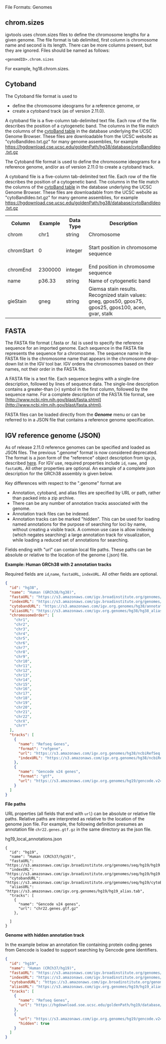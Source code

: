 
<!---
The page title should not go in the menu
-->
<p class="page-title">File Formats: Genomes</p>

## chrom.sizes

igvtools uses chrom.sizes files to define the chromosome lengths for a given genome.    The file format is tab delimited, first column is chromosome name and second is its length.  There can be more columns present, but they are ignored.  Files should be named as follows:

```<genomdID>.chrom.sizes```

For example,  hg18.chrom.sizes.

## Cytoband

The Cytoband file format is used to 

* define the chromosome ideograms for a reference genome, or 
* create a cytoband track (as of version 2.11.0).

A cytoband file is a five-column tab-delimited text file. Each row of the file describes the position of a cytogenetic band. The columns in the file match the columns of the [cytoBand table](http://genome.ucsc.edu/cgi-bin/hgTables?db=hg38&hgta_group=map&hgta_track=cytoBand&hgta_table=cytoBand&hgta_doSchema=describe+table+schema) in the database underlying the UCSC Genome Browser.  These files are downloadable from the UCSC website as "cytoBandIdeo.txt.gz" for many genome assemblies, for example https://hgdownload.cse.ucsc.edu/goldenPath/hg38/database/cytoBandIdeo.txt.gz

The Cytoband file format is used to define the chromosome ideograms for a reference genome, and/or as of version 2.11.0 to create a cytoband track.

A cytoband file is a five-column tab-delimited text file. Each row of the file describes the position of a cytogenetic band. The columns in the file match the columns of the [cytoBand table](http://genome.ucsc.edu/cgi-bin/hgTables?db=hg38&hgta_group=map&hgta_track=cytoBand&hgta_table=cytoBand&hgta_doSchema=describe+table+schema) in the database underlying the UCSC Genome Browser.  These files are downloadable from the UCSC website as "cytoBandIdeo.txt.gz" for many genome assemblies, for example https://hgdownload.cse.ucsc.edu/goldenPath/hg38/database/cytoBandIdeo.txt.gz

<table class="general" width="100%">
	<tbody>
		<tr>
			<th>
				Column</th>
			<th>
				Example</th>
			<th>
				Data Type</th>
			<th>
				Description</th>
		</tr>
		<tr>
			<td>
				chrom</td>
			<td>
				chr1</td>
			<td>
				string</td>
			<td>
				Chromosome</td>
		</tr>
		<tr>
			<td>
				chromStart</td>
			<td>
				0</td>
			<td>
				integer</td>
			<td>
				<p>Start position in chromosome sequence</p>
			</td>
		</tr>
		<tr>
			<td>
				chromEnd</td>
			<td>
				2300000</td>
			<td>
				integer</td>
			<td>
				End position in chromosome sequence</td>
		</tr>
		<tr>
			<td>
				name</td>
			<td>
				p36.33</td>
			<td>
				string</td>
			<td>
				Name of cytogenetic band</td>
		</tr>
		<tr>
			<td>
				gieStain</td>
			<td>
				gneg</td>
			<td>
				string</td>
			<td>
				Giemsa stain results. Recognized stain values: gneg, gpos50, gpos75, gpos25, gpos100, acen, gvar, stalk</td>
		</tr>
	</tbody>
</table>

## FASTA

The FASTA file format (.fasta or .fa) is used to specify the reference sequence for an imported genome. Each sequence in the FASTA file represents the sequence for a chromosome. The sequence name in the FASTA file is the chromosome name that appears in the chromosome drop-down list in the IGV tool bar. IGV orders the chromosomes based on their names, not their order in the FASTA file.

A FASTA file is a text file. Each sequence begins with a single-line description, followed by lines of sequence data. The single-line description contains a greater-than (>) symbol in the first column, followed by the sequence name. For a complete description of the FASTA file format, see [http://www.ncbi.nlm.nih.gov/blast/fasta.shtml](http://www.ncbi.nlm.nih.gov/blast/fasta.shtml).

FASTA files can be loaded directly from the **_Genome_** menu or can be referred to in a JSON file that contains a reference genome specification.

## IGV reference genome (JSON)

As of release 2.11.0 reference genomes can be specified and loaded as JSON files.  The previous ".genome" format is now considered deprecated.  The format is a json form of the "reference" object description from igv.js, described [here](https://github.com/igvteam/igv.js/wiki/Reference-Genome).  For IGV use, required properties include ```id```, ```name```, and ```fastaURL```.  All other properties are optional.  An example of a complete json description for the GRCh38 assembly is given below.

Key differences with respect to the ".genome" format are

* Annotation, cytoband, and alias files are specified by URL or path, rather than packed into a zip archive.
* There can be any number of annotation tracks associated with the genome.  
* Annotation track files can be indexed.
* Annotation tracks can be marked "hidden".  This can be used for loading named annotations for the purpose of searching for loci by name, without creating a visible track.  A common use case is allow indexing (which negates searching) a large annotation track for visualization, while loading a reduced set of annotations for searching.

Fields ending with "url" can contain local file paths.  These paths can be absolute or relative to the location of the genome (.json) file.

**Example: Human GRCh38 with 2 annotation tracks**

Required fields are ```id```,```name```, ```fastaURL```, ```indexURL```.   All other fields are optional.

```json
{
  "id": "hg38",
  "name": "Human (GRCh38/hg38)",
  "fastaURL": "https://s3.amazonaws.com/igv.broadinstitute.org/genomes/seq/hg38/hg38.fa",
  "indexURL": "https://s3.amazonaws.com/igv.broadinstitute.org/genomes/seq/hg38/hg38.fa.fai",
  "cytobandURL": "https://s3.amazonaws.com/igv.org.genomes/hg38/annotations/cytoBandIdeo.txt.gz",
  "aliasURL": "https://s3.amazonaws.com/igv.org.genomes/hg38/hg38_alias.tab",
  "chromosomeOrder": [
    "chr1",
    "chr2",
    "chr3",
    "chr4",
    "chr5",
    "chr6",
    "chr7",
    "chr8",
    "chr9",
    "chr10",
    "chr11",
    "chr12",
    "chr13",
    "chr14",
    "chr15",
    "chr16",
    "chr17",
    "chr18",
    "chr19",
    "chr20",
    "chr21",
    "chr22",
    "chrX",
    "chrY"
  ],
  "tracks": [
    {
      "name": "Refseq Genes",
      "format": "refgene",
      "url": "https://s3.amazonaws.com/igv.org.genomes/hg38/ncbiRefSeq.sorted.txt.gz",
      "indexURL": "https://s3.amazonaws.com/igv.org.genomes/hg38/ncbiRefSeq.sorted.txt.gz.tbi"
    },
    {
      "name": "Gencode v24 genes",
      "format": "gtf",
      "url": "https://s3.amazonaws.com/igv.org.genomes/hg19/gencode.v24.genes.gtf.gz"
    }
  ]
}

```

**File paths**

URL properties (all fields that end with ```url```) can be absolute or relative file paths.  Relative paths are interpreted as relative to the location of the genome json file.   For example, the following definition presumes an annotation file ```chr22.genes.gtf.gz``` in the same directory as the json file.

hg19_local_annotations.json
```
{
  "id": "hg19",
  "name": "Human (CRCh37/hg19)",
  "fastaURL": "https://s3.amazonaws.com/igv.broadinstitute.org/genomes/seq/hg19/hg19.fasta",
  "indexURL": "https://s3.amazonaws.com/igv.broadinstitute.org/genomes/seq/hg19/hg19.fasta.fai",
  "cytobandURL": "https://s3.amazonaws.com/igv.broadinstitute.org/genomes/seq/hg19/cytoBand.txt",
  "aliasURL": "https://s3.amazonaws.com/igv.org.genomes/hg19/hg19_alias.tab",
  "tracks": [
    {
      "name": "Gencode v24 genes",
      "url": "chr22.genes.gtf.gz"
    },

  ]
}
```

**Genome with hidden annotation track**

In the example below an annotation file containing protein coding genes from Gencode is loaded to support searching by Gencode gene identifiers.  


```json
{
  "id": "hg19",
  "name": "Human (CRCh37/hg19)",
  "fastaURL": "https://s3.amazonaws.com/igv.broadinstitute.org/genomes/seq/hg19/hg19.fasta",
  "indexURL": "https://s3.amazonaws.com/igv.broadinstitute.org/genomes/seq/hg19/hg19.fasta.fai",
  "cytobandURL": "https://s3.amazonaws.com/igv.broadinstitute.org/genomes/seq/hg19/cytoBand.txt",
  "aliasURL": "https://s3.amazonaws.com/igv.org.genomes/hg19/hg19_alias.tab",
  "tracks": [
    {
      "name": "Refseq Genes",
      "url": "https://hgdownload.soe.ucsc.edu/goldenPath/hg19/database/ncbiRefSeq.txt.gz"
    },
    {
      "url": "https://s3.amazonaws.com/igv.org.genomes/hg19/gencode.v24.genes.gtf.gz",
      "hidden": true
    }
  ]
}
```

